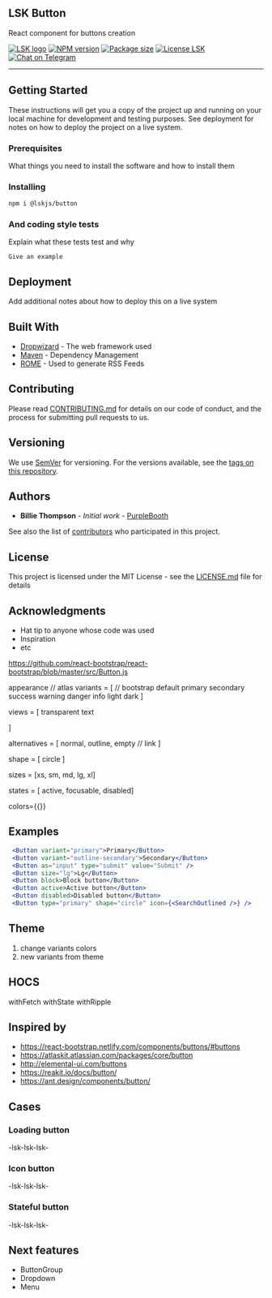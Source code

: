 ## LSK Button

React component for buttons creation

[![LSK logo](https://badgen.net/badge/icon/MADE%20BY%20LSK?icon=zeit&label&color=red&labelColor=red)](https://github.com/lskjs)
[![NPM version](https://badgen.net/npm/v/@lskjs/button)](https://www.npmjs.com/package/@lskjs/button)
[![Package size](https://badgen.net/bundlephobia/minzip/@lskjs/button)](https://bundlephobia.com/result?p=@lskjs/button)
[![License LSK](https://badgen.net/npm/license/@lskjs/button)](https://github.com/lskjs/lskjs/blob/master/LICENSE)
[![Chat on Telegram](https://img.shields.io/badge/Chat%20on-Telegram-brightblue.svg)](https://t.me/lskjs)

<!-- <p align="center">
  <img width="460" height="300" src="http://www.fillmurray.com/460/300">
</p> -->
-----


## Getting Started

These instructions will get you a copy of the project up and running on your local machine for development and testing purposes. See deployment for notes on how to deploy the project on a live system.

### Prerequisites

What things you need to install the software and how to install them


### Installing


```sh
npm i @lskjs/button
```

### And coding style tests

Explain what these tests test and why

```
Give an example
```

## Deployment

Add additional notes about how to deploy this on a live system

## Built With

* [Dropwizard](http://www.dropwizard.io/1.0.2/docs/) - The web framework used
* [Maven](https://maven.apache.org/) - Dependency Management
* [ROME](https://rometools.github.io/rome/) - Used to generate RSS Feeds

## Contributing

Please read [CONTRIBUTING.md](https://gist.github.com/PurpleBooth/b24679402957c63ec426) for details on our code of conduct, and the process for submitting pull requests to us.

## Versioning

We use [SemVer](http://semver.org/) for versioning. For the versions available, see the [tags on this repository](https://github.com/your/project/tags). 

## Authors

* **Billie Thompson** - *Initial work* - [PurpleBooth](https://github.com/PurpleBooth)

See also the list of [contributors](https://github.com/your/project/contributors) who participated in this project.

## License

This project is licensed under the MIT License - see the [LICENSE.md](LICENSE.md) file for details

## Acknowledgments

* Hat tip to anyone whose code was used
* Inspiration
* etc




https://github.com/react-bootstrap/react-bootstrap/blob/master/src/Button.js

appearance // atlas
variants = [ // bootstrap
  default
  primary
  secondary
  success
  warning
  danger
  info
  light
  dark
]



views = [
   transparent
   text
  
]

alternatives = [
  normal,
  outline,
  empty // link
]

shape = [
  circle
]

sizes = [xs, sm, md, lg, xl]

states = [ active, focusable, disabled] 

colors={{}}

## Examples

```jsx
 <Button variant="primary">Primary</Button>
 <Button variant="outline-secondary">Secondary</Button>
 <Button as="input" type="submit" value="Submit" />
 <Button size="lg">Lg</Button>
 <Button block>Block button</Button>
 <Button active>Active button</Button>
 <Button disabled>Disabled button</Button>
 <Button type="primary" shape="circle" icon={<SearchOutlined />} />
 ```
   
## Theme
1. change variants colors
2. new variants from theme

## HOCS

withFetch
withState
withRipple

## Inspired by
- https://react-bootstrap.netlify.com/components/buttons/#buttons
- https://atlaskit.atlassian.com/packages/core/button
- http://elemental-ui.com/buttons
- https://reakit.io/docs/button/
- https://ant.design/components/button/

## Cases

### Loading button

-lsk-lsk-lsk-

### Icon button

-lsk-lsk-lsk-

### Stateful button

-lsk-lsk-lsk-

## Next features
- ButtonGroup
- Dropdown
- Menu
